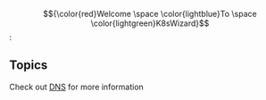 $${\color{red}Welcome \space \color{lightblue}To \space \color{lightgreen}K8sWizard}$$ :
## Topics

Check out [DNS](https://github.com/prrabbhanjon/K8sWizard/blob/main/DNS-k8s.md) for more information
